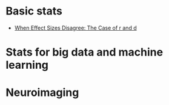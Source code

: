 # Basic stats

- [When Effect Sizes Disagree: The Case of r and d](./references/McGrathMeyer2006WhenEffectSizesDisagree.pdf)
# Stats for big data and machine learning

# Neuroimaging
